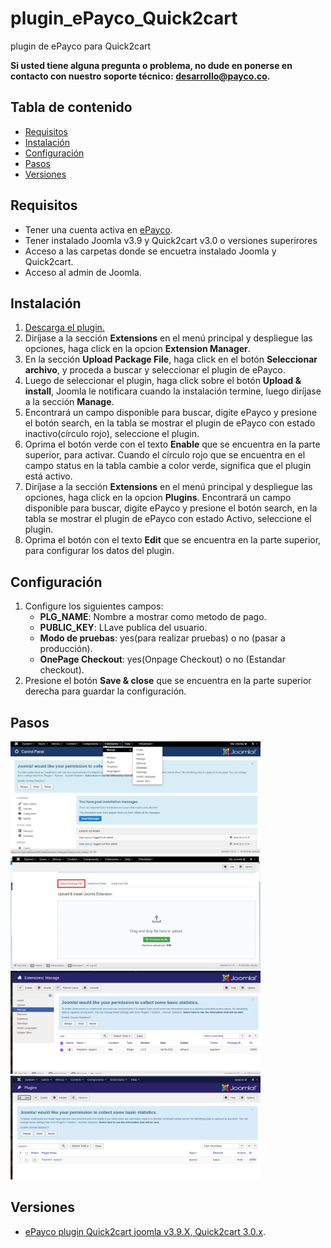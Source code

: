 # plugin_ePayco_Quick2cart
plugin de ePayco para Quick2cart

**Si usted tiene alguna pregunta o problema, no dude en ponerse en contacto con nuestro soporte técnico: desarrollo@payco.co.**

## Tabla de contenido

* [Requisitos](#requisitos)
* [Instalación](#instalación)
* [Configuración](#configuración)
* [Pasos](#pasos)
* [Versiones](#versiones)

## Requisitos

* Tener una cuenta activa en [ePayco](https://epayco.com/).
* Tener instalado Joomla v3.9 y Quick2cart v3.0 o versiones superirores
* Acceso a las carpetas donde se encuetra instalado Joomla y Quick2cart.
* Acceso al admin de Joomla.

## Instalación

1. [Descarga el plugin.](https://github.com/epayco/plugin_ePayco_Quick2cart)
2. Diríjase a la sección **Extensions** en el menú principal y despliegue las opciones, haga click en la opcion **Extension Manager**.
3. En la sección **Upload Package File**, haga click en el botón **Seleccionar archivo**, y proceda a buscar y seleccionar el plugin de ePayco.
4. Luego de seleccionar el plugin, haga click sobre el botón **Upload & install**, Joomla le notificara cuando la instalación termine, luego diríjase a la sección **Manage**.
5. Encontrará un campo disponible para buscar, digite ePayco y presione el botón search, en la tabla se mostrar el plugin de ePayco con estado inactivo(círculo rojo), seleccione el plugin.
6. Oprima el botón verde con el texto **Enable** que se encuentra en la parte superior, para activar. Cuando el círculo rojo que se encuentra en el campo status en la tabla cambie a color verde, significa que el plugin está activo.
7. Diríjase a la sección **Extensions** en el menú principal y despliegue las opciones, haga click en la opcion **Plugins**. Encontrará un campo disponible para buscar, digite ePayco y presione el botón search, en la tabla se mostrar el plugin de ePayco con estado Activo, seleccione el plugin. 
8.  Oprima el botón con el texto **Edit** que se encuentra en la parte superior, para configurar los datos del plugin.

## Configuración

1. Configure los siguientes campos:
	* **PLG_NAME**: Nombre a mostrar como metodo de pago.
	* **PUBLIC_KEY**: LLave publica del usuario.
	* **Modo de pruebas**: yes(para realizar pruebas) o no (pasar a producción).
	* **OnePage Checkout**: yes(Onpage Checkout) o no (Estandar checkout).
2. Presione el botón **Save & close** que se encuentra en la parte superior derecha para guardar la configuración.
## Pasos

<img src="images/tuto-1.jpg" width="400px"/>
<img src="images/tuto-2.jpg" width="400px"/>
<img src="images/tuto-3.png" width="400px"/>
<img src="images/tuto-4.png" width="400px"/>


## Versiones
* [ePayco plugin Quick2cart joomla v3.9.X, Quick2cart 3.0.x](https://github.com/epayco/plugin_ePayco_Quick2cart/releases/tag/v3.0).
